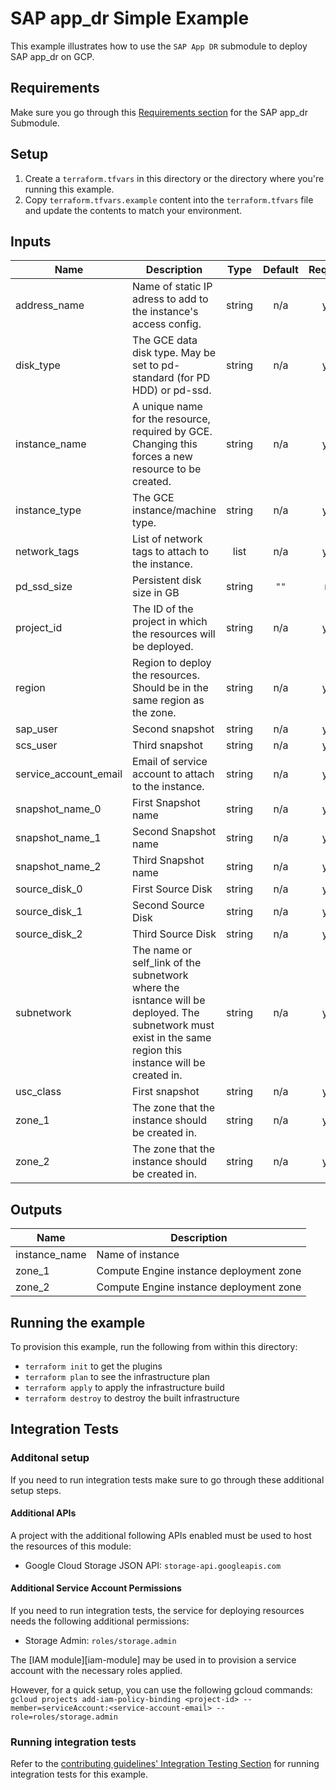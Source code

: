 # SAP app_dr Simple Example

This example illustrates how to use the `SAP App DR` submodule to deploy SAP app_dr on GCP.

## Requirements
Make sure you go through this [Requirements section](../../modules/sap_app_dr/README.md#requirements) for the SAP app_dr Submodule.

## Setup

1. Create a `terraform.tfvars` in this directory or the directory where you're running this example.
2. Copy `terraform.tfvars.example` content into the `terraform.tfvars` file and update the contents to match your environment.


[^]: (autogen_docs_start)

## Inputs

| Name | Description | Type | Default | Required |
|------|-------------|:----:|:-----:|:-----:|
| address\_name | Name of static IP adress to add to the instance's access config. | string | n/a | yes |
| disk\_type | The GCE data disk type. May be set to pd-standard (for PD HDD) or pd-ssd. | string | n/a | yes |
| instance\_name | A unique name for the resource, required by GCE. Changing this forces a new resource to be created. | string | n/a | yes |
| instance\_type | The GCE instance/machine type. | string | n/a | yes |
| network\_tags | List of network tags to attach to the instance. | list | n/a | yes |
| pd\_ssd\_size | Persistent disk size in GB | string | `""` | no |
| project\_id | The ID of the project in which the resources will be deployed. | string | n/a | yes |
| region | Region to deploy the resources. Should be in the same region as the zone. | string | n/a | yes |
| sap\_user | Second snapshot | string | n/a | yes |
| scs\_user | Third snapshot | string | n/a | yes |
| service\_account\_email | Email of service account to attach to the instance. | string | n/a | yes |
| snapshot\_name\_0 | First Snapshot name | string | n/a | yes |
| snapshot\_name\_1 | Second Snapshot name | string | n/a | yes |
| snapshot\_name\_2 | Third Snapshot name | string | n/a | yes |
| source\_disk\_0 | First Source Disk | string | n/a | yes |
| source\_disk\_1 | Second Source Disk | string | n/a | yes |
| source\_disk\_2 | Third Source Disk | string | n/a | yes |
| subnetwork | The name or self_link of the subnetwork where the isntance will be deployed. The subnetwork must exist in the same region this instance will be created in. | string | n/a | yes |
| usc\_class | First snapshot | string | n/a | yes |
| zone\_1 | The zone that the instance should be created in. | string | n/a | yes |
| zone\_2 | The zone that the instance should be created in. | string | n/a | yes |

## Outputs

| Name | Description |
|------|-------------|
| instance\_name | Name of instance |
| zone\_1 | Compute Engine instance deployment zone |
| zone\_2 | Compute Engine instance deployment zone |

[^]: (autogen_docs_end)

## Running the example

To provision this example, run the following from within this directory:
- `terraform init` to get the plugins
- `terraform plan` to see the infrastructure plan
- `terraform apply` to apply the infrastructure build
- `terraform destroy` to destroy the built infrastructure


## Integration Tests


### Additonal setup
If you need to run integration tests make sure to go through these additional setup steps.


#### Additional APIs
 A project with the additional following APIs enabled must be used to host the
resources of this module:

- Google Cloud Storage JSON API: `storage-api.googleapis.com`


#### Additional Service Account Permissions
If you need to run integration tests, the service for deploying resources needs the following additional permissions:

- Storage Admin: `roles/storage.admin`

The [IAM module][iam-module] may be used in to provision a
service account with the necessary roles applied.

 However, for a quick setup, you can use the following gcloud commands:
   `gcloud projects add-iam-policy-binding <project-id> --member=serviceAccount:<service-account-email> --role=roles/storage.admin`

### Running integration tests

Refer to the [contributing guidelines' Integration Testing Section](../../CONTRIBUTING.md#integration-test) for running integration tests for this example.
